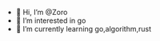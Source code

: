 - 👋 Hi, I’m @Zoro
- 👀 I’m interested in go
- 🌱 I’m currently learning go,algorithm,rust

<!---
tanqiangyes/tanqiangyes is a ✨ special ✨ repository because its `README.md` (this file) appears on your GitHub profile.
You can click the Preview link to take a look at your changes.
--->
